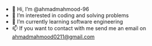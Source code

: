 - 👋 Hi, I’m @ahmadmahmood-96
- 👀 I’m interested in coding and solving problems
- 🌱 I’m currently learning software engineering
- 📫 If you want to contact with me send me an email on ahmadmahmood0211@gmail.com

<!---
ahmadmahmood-96/ahmadmahmood-96 is a ✨ special ✨ repository because its `README.md` (this file) appears on your GitHub profile.
You can click the Preview link to take a look at your changes.
--->
